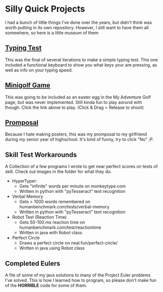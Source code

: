 # Silly Quick Projects
I had a bunch of little things I've done over the years, but didn't think was worth putting in its own repository. However, I still want to have them all somewhere, so here is a little museum of them

## <a href="https://html-preview.github.io/?url=https://github.com/CadenConde/Silly-Quick-Projects/blob/main/TypingTestWithKeyboard/Default.html">Typing Test</a>
This was the final of several iterations to make a simple typing test. This one included a functional keyboard to show you what keys your are pressing, as well as info on your typing speed.

## <a href="https://html-preview.github.io/?url=https://github.com/CadenConde/Silly-Quick-Projects/blob/main/minigolfGame/minigolf.html">Minigolf Game</a>
This was going to be included as an easter egg in the My Adventure Golf page, but was never implemented. Still kinda fun to play aorund with though. Click the link above to play. (Click & Drag > Release to shoot)

## <a href="https://html-preview.github.io/?url=https://github.com/CadenConde/Silly-Quick-Projects/blob/main/Promposal/Promposal.html">Promposal</a>
Because I hate making posters, this was my promposal to my girlfriend during my senior year of highschool. It's kind of funny, try to click "No" ;P.

## Skill Test Workarounds
A Collection of a few programs I wrote to get near perfect scores on tests of skill. Check out images in the folder for what they do.
- HyperTyper:
    - Gets "infinite" words per minute on monkeytype.com
    - Written in python with "pyTesseract" text recognition
- Verbal Memory
    - Gets > 1000 words remembered on humanbenchmark.com/tests/verbal-memory
    - Written in python with "pyTesseract" text recognition
- Robot Test (Reaction Time)
    - Gets 50-100 ms reaction time on humanbenchmark.com/test/reactiontime
    - Written in java with Robot class
- Perfect Circle
    - Draws a perfect circle on neal.fun/perfect-circle/
    - Written in java using Robot class
      
## Completed Eulers
A file of some of my java solutions to many of the Project Euler problems I've solved. This is how I learned how to program, so please don't make fun of the **HORRIBLE** code for some of them.

